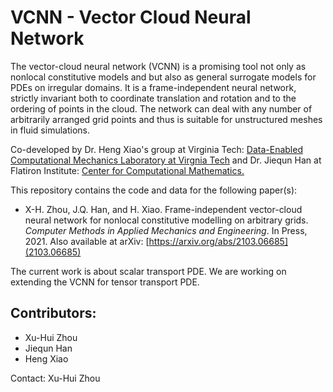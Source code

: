 # VCNN - Vector Cloud Neural Network
The vector-cloud neural network (VCNN) is a promising tool not only as nonlocal constitutive models and but also as general surrogate models for PDEs on irregular domains. It is a frame-independent neural network, strictly invariant both to coordinate translation and rotation and to the ordering of points in the cloud. The network can deal with any number of arbitrarily arranged grid points and thus is suitable for unstructured meshes in fluid simulations.

Co-developed by Dr. Heng Xiao's group at Virginia Tech: [Data-Enabled Computational Mechanics Laboratory at Virgnia Tech](https://www.aoe.vt.edu/people/faculty/xiaoheng/personal-page.html) and Dr. Jiequn Han at Flatiron Institute: [Center for Computational Mathematics.](https://www.simonsfoundation.org/people/jiequn-han/)

This repository contains the code and data for the following paper(s):

*   X-H. Zhou, J.Q. Han, and H. Xiao. Frame-independent vector-cloud neural network for nonlocal constitutive modelling on arbitrary grids. *Computer Methods in Applied Mechanics and Engineering*. In Press, 2021. Also available at arXiv: [https://arxiv.org/abs/2103.06685](2103.06685)

The current work is about scalar transport PDE. We are working on extending the VCNN for tensor transport PDE.

Contributors:
-------------
* Xu-Hui Zhou
* Jiequn Han
* Heng Xiao

Contact: Xu-Hui Zhou
